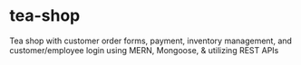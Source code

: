 # tea-shop
 Tea shop with customer order forms, payment, inventory management, and customer/employee login using MERN, Mongoose, & utilizing REST APIs
